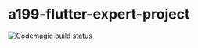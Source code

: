 # a199-flutter-expert-project

[![Codemagic build status](https://api.codemagic.io/apps/6289d0ded441380acb123fcf/6289d0ded441380acb123fce/status_badge.svg)](https://codemagic.io/apps/6289d0ded441380acb123fcf/6289d0ded441380acb123fce/latest_build)

